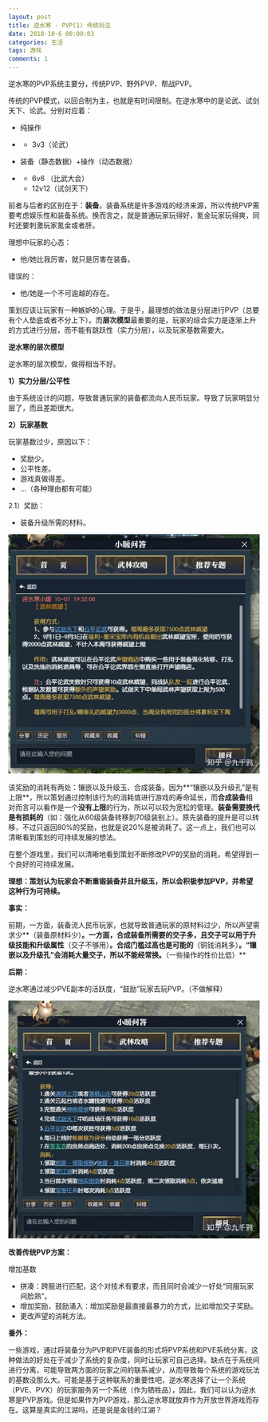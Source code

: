 ```yaml
---
layout: post
title: 逆水寒 - PVP(1) 传统玩法
date: 2018-10-6 00:00:03
categories: 生活
tags: 游戏
comments: 1
---
```




逆水寒的PVP系统主要分，传统PVP、野外PVP、帮战PVP。

传统的PVP模式，以回合制为主，也就是有时间限制。在逆水寒中的是论武、试剑天下、论武。分别对应着：

- 纯操作

- - 3v3（论武）

- 装备（静态数据）+操作（动态数据）

- - 6v6 （比武大会）
  - 12v12（试剑天下）

前者与后者的区别在于：**装备**。装备系统是许多游戏的经济来源，所以传统PVP需要考虑娱乐性和装备系统。换而言之，就是普通玩家玩得好，氪金玩家玩得爽，同时还要刺激玩家氪金或者肝。

理想中玩家的心态：

- 他/她比我厉害，就只是厉害在装备。

错误的：

- 他/她是一个不可逾越的存在。

策划应该让玩家有一种嫉妒的心理。于是乎，最理想的做法是分层进行PVP（总要有个人垫底或者不分上下）。而**层次模型**最重要的是，玩家的综合实力是逐渐上升的方式进行分层，而不能有跳跃性（实力分层），以及玩家基数需要大。



**逆水寒的层次模型**

逆水寒的层次模型，做得相当不好。

**1）实力分层/公平性**

由于系统设计的问题，导致普通玩家的装备都流向人民币玩家。导致了玩家明显分层了，而且差距很大。

**2）玩家基数**

玩家基数过少，原因以下：

- 奖励少。
- 公平性差。
- 游戏真做得差。
- ...（各种理由都有可能）



2.1）奖励：

- 装备升级所需的材料。

![img](../assets/blog_res/v2-4166441ad9e9ae854d69ed3726d5b074_hd.jpg)

该奖励的消耗有两处：镶嵌以及升级玉、合成装备。因为**“镶嵌以及升级孔”是有上限**，所以策划通过控制该行为的消耗值进行游戏的寿命延长，而**合成装备**相对而言可以看作是一个**没有上限**的行为，所以可以较为宽松的管理。**装备需要换代是有损耗的**（如：强化从60级装备转移到70级装别上）。原先装备的提升是可以转移，不过只返回80%的奖励，也就是说20%是被消耗了。这一点上，我们也可以清晰看到策划的可持续发展的想法。

在整个游戏里，我们可以清晰地看到策划不断修改PVP的奖励的消耗，希望得到一个良好的可持续发展。

**理想：策划认为玩家会不断重锻装备并且升级玉，所以会积极参加PVP，并希望这种行为可持续。**

**事实：**

前期，一方面，装备流人民币玩家，也就导致普通玩家的原材料过少，所以声望需求少**（装备原材料少）**。一方面，合成装备所需要的交子多，且交子可以用于升级技能和升级属性**（交子不够用）**。合成门槛过高也是可能的**（铜钱消耗多）**。“镶嵌以及升级孔”会消耗大量交子，所以不能经常换。**（一些操作的性价比低）**

**后期：**

逆水寒通过减少PVE副本的活跃度，“鼓励”玩家去玩PVP。（不做解释）

![img](../assets/blog_res/v2-04e60d4c596d34adf5129d9d6f13ec5d_hd.jpg)

**改善传统PVP方案：**

增加基数

- 拼凑：跨服进行匹配，这个对技术有要求，而且同时会减少一好处“同服玩家间脸熟”。
- 增加奖励，鼓励涌入：增加奖励是最直接最暴力的方式，比如增加交子奖励。
- 更改声望的消耗方法。



**番外：**

一些游戏，通过将装备分为PVP和PVE装备的形式将PVP系统和PVE系统分离，这种做法的好处在于减少了系统的复杂度，同时让玩家可自己选择。缺点在于系统间进行分离，可能导致两方面的玩家之间的联系减少，从而导致每个系统的游戏玩法的基数没那么大。可能是基于这种联系的重要性吧，逆水寒选择了让一个系统（PVE、PVX）的玩家服务另一个系统（作为牺牲品），因此，我们可以认为逆水寒是PVP游戏。但是如果作为PVP游戏，那么逆水寒就放弃作为开放世界游戏而存在。这算是真实的江湖吗，还是说是金钱的江湖？